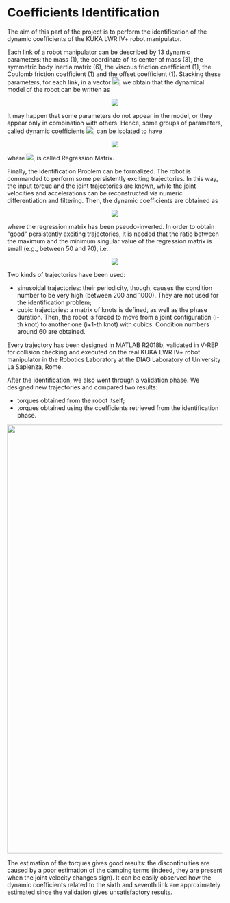 # Coefficients Identification
The aim of this part of the project is to perform the identification of the dynamic coefficients of the KUKA LWR IV+ robot manipulator.


Each link of a robot manipulator can be described by 13 dynamic parameters: the mass (1), the coordinate of its center of mass (3), the symmetric body inertia matrix (6), the viscous friction coefficient (1), the Coulomb friction coefficient (1) and the offset coefficient (1). Stacking these parameters, for each link, in a vector <img src="https://user-images.githubusercontent.com/62264708/83349825-ff4d3480-a337-11ea-800e-2752d56c192d.png">, we obtain that the dynamical model of the robot can be written as

<p align="center"> <img src="https://user-images.githubusercontent.com/62264708/83349828-ff4d3480-a337-11ea-8a05-de4ca9d3c3f4.png"> </p>


It may happen that some parameters do not appear in the model, or they appear only in combination with others. Hence, some groups of parameters, called dynamic coefficients <img src="https://user-images.githubusercontent.com/62264708/83349829-ffe5cb00-a337-11ea-9d31-e7841e4982dd.png">, can be isolated to have 

<p align="center"> <img src="https://user-images.githubusercontent.com/62264708/83349832-ffe5cb00-a337-11ea-8910-92e48a0fbaa8.png"> </p>

where <img src="https://user-images.githubusercontent.com/62264708/83349823-feb49e00-a337-11ea-99f8-350e397635a1.png">, is called Regression Matrix.

Finally, the Identification Problem can be formalized. The robot is commanded to perform some persistently exciting trajectories. In this way, the input torque and the joint trajectories are known, while the joint velocities and accelerations can be reconstructed via numeric differentiation and filtering. Then, the dynamic coefficients are obtained as

<p align="center"> <img src="https://user-images.githubusercontent.com/62264708/83350156-71267d80-a33a-11ea-9401-49bf585c04cd.png"> </p>
 
where the regression matrix has been pseudo-inverted. In order to obtain "good" persistently exciting trajectories, it is needed that the ratio between the maximum and the minimum singular value of the regression matrix is small (e.g., between 50 and 70), i.e.

<p align="center"> <img src="https://user-images.githubusercontent.com/62264708/83350154-6c61c980-a33a-11ea-81fa-cf130ad50e6d.png"> </p>

Two kinds of trajectories have been used:
- sinusoidal trajectories: their periodicity, though, causes the condition number to be very high (between 200 and 1000). They are not used for the identification problem;
- cubic trajectories: a matrix of knots is defined, as well as the phase duration. Then, the robot is forced to move from a joint configuration (i-th knot) to another one (i+1-th knot) with cubics. Condition numbers around 60 are obtained.

Every trajectory has been designed in MATLAB R2018b, validated in V-REP for collision checking and executed on the real KUKA LWR IV+ robot manipulator in the Robotics Laboratory at the DIAG Laboratory of University La Sapienza, Rome.

After the identification, we also went through a validation phase. We designed new trajectories and compared two results:
- torques obtained from the robot itself;
- torques obtained using the coefficients retrieved from the identification phase.

<p align="center"> <img width = 1000 src="https://user-images.githubusercontent.com/62264708/83350554-1fcbbd80-a33d-11ea-8340-926f4ba10c5f.png"> </p>

The estimation of the torques gives good results: the discontinuities are caused by a poor estimation of the damping terms (indeed, they are present when the joint velocity changes sign). It can be easily observed how the dynamic coefficients related to the sixth and seventh link are approximately estimated since the validation gives unsatisfactory results.
